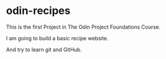 # odin-recipes
This is the first Project in The Odin Project Foundations Course.

I am going to build a basic recipe website.

And try to learn git and GitHub.
